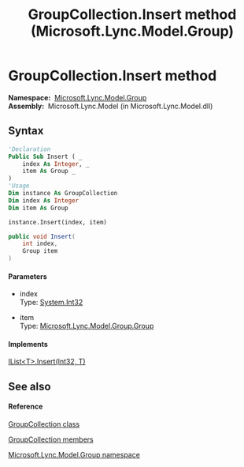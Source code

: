 ﻿---
title: GroupCollection.Insert method  (Microsoft.Lync.Model.Group)
TOCTitle: 'Insert method '
ms:assetid: M:Microsoft.Lync.Model.Group.GroupCollection.Insert(System.Int32,Microsoft.Lync.Model.Group.Group)_DI_3_UC_OCS14MrefLyncWPF
ms:mtpsurl: https://msdn.microsoft.com/en-us/library/microsoft.lync.model.group.groupcollection.insert(v=office.15)
ms:contentKeyID: 48600597
ms.date: 07/28/2014
mtps_version: v=office.15
f1_keywords:
- Microsoft.Lync.Model.Group.GroupCollection.Insert
dev_langs:
- CSharp
- JScript
- VB
- other
---

# GroupCollection.Insert method

**Namespace:**  [Microsoft.Lync.Model.Group](microsoft-lync-model-group-namespace_2.md)  
**Assembly:**  Microsoft.Lync.Model (in Microsoft.Lync.Model.dll)

## Syntax

``` vb
'Declaration
Public Sub Insert ( _
    index As Integer, _
    item As Group _
)
'Usage
Dim instance As GroupCollection
Dim index As Integer
Dim item As Group

instance.Insert(index, item)
```

``` csharp
public void Insert(
    int index,
    Group item
)
```

#### Parameters

  - index  
    Type: [System.Int32](http://msdn2.microsoft.com/en-us/library/td2s409d)  

<!-- end list -->

  - item  
    Type: [Microsoft.Lync.Model.Group.Group](group-class-microsoft-lync-model-group_2.md)  

#### Implements

[IList\<T\>.Insert(Int32, T)](http://msdn2.microsoft.com/en-us/library/8zsfbxz8)  

## See also

#### Reference

[GroupCollection class](groupcollection-class-microsoft-lync-model-group_2.md)

[GroupCollection members](groupcollection-members-microsoft-lync-model-group_2.md)

[Microsoft.Lync.Model.Group namespace](microsoft-lync-model-group-namespace_2.md)

